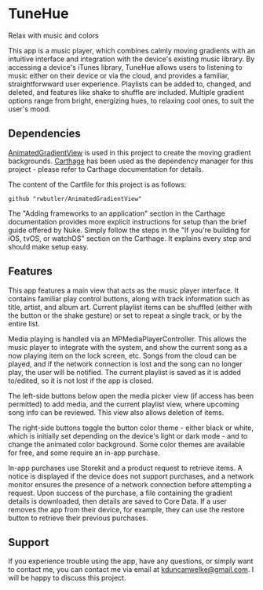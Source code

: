 # TuneHue
Relax with music and colors

This app is a music player, which combines calmly moving gradients with an intuitive interface and integration with the device's existing music library. By accessing a device's iTunes library, TuneHue allows users to listening to music either on their device or via the cloud, and provides a familiar, straightforwward user experience. Playlists can be added to, changed, and deleted, and features like shake to shuffle are included. Multiple gradient options range from bright, energizing hues, to relaxing cool ones, to suit the user's mood.

## Dependencies
[AnimatedGradientView](https://github.com/rwbutler/AnimatedGradientView) is used in this project to create the moving gradient backgrounds. [Carthage](https://github.com/Carthage/Carthage) has been used as the dependency manager for this project - please refer to Carthage documentation for details.

The content of the Cartfile for this project is as follows:
```
github "rwbutler/AnimatedGradientView"
```

The "Adding frameworks to an application" section in the Carthage documentation provides more explicit instructions for setup than the brief guide offered by Nuke. Simply follow the steps in the "If you're building for iOS, tvOS, or watchOS" section on the Carthage. It explains every step and should make setup easy.

## Features
This app features a main view that acts as the music player interface. It contains familiar play control buttons, along with track information such as title, artist, and album art. Current playlist items can be shuffled (either with the button or the shake gesture) or set to repeat a single track, or by the entire list.

Media playing is handled via an MPMediaPlayerController. This allows the music player to integrate with the system, and show the current song as a now playing item on the lock screen, etc. Songs from the cloud can be played, and if the network connection is lost and the song can no longer play, the user will be notified. The current playlist is saved as it is added to/edited, so it is not lost if the app is closed.

The left-side buttons below open the media picker view (if access has been permitted) to add media, and the current playlist view, where upcoming song info can be reviewed. This view also allows deletion of items.

The right-side buttons toggle the button color theme - either black or white, which is initially set depending on the device's light or dark mode - and to change the animated color background. Some color themes are available for free, and some require an in-app purchase. 

In-app purchases use Storekit and a product request to retrieve items. A notice is displayed if the device does not support purchases, and a network monitor ensures the presence of a network connection before attempting a request. Upon success of the purchase, a file containing the gradient details is downloaded, then details are saved to Core Data. If a user removes the app from their device, for example, they can use the restore button to retrieve their previous purchases.

## Support
If you experience trouble using the app, have any questions, or simply want to contact me, you can contact me via email at kduncanwelke@gmail.com. I will be happy to discuss this project.
